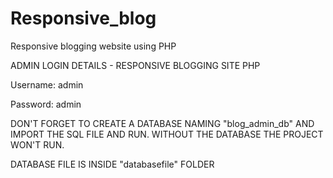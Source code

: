 # Responsive_blog
Responsive blogging website using PHP

ADMIN LOGIN DETAILS - RESPONSIVE BLOGGING SITE PHP

Username: admin

Password: admin


DON'T FORGET TO CREATE A DATABASE NAMING "blog_admin_db" AND IMPORT THE SQL FILE AND RUN.
WITHOUT THE DATABASE THE PROJECT WON'T RUN.

DATABASE FILE IS INSIDE "databasefile" FOLDER
